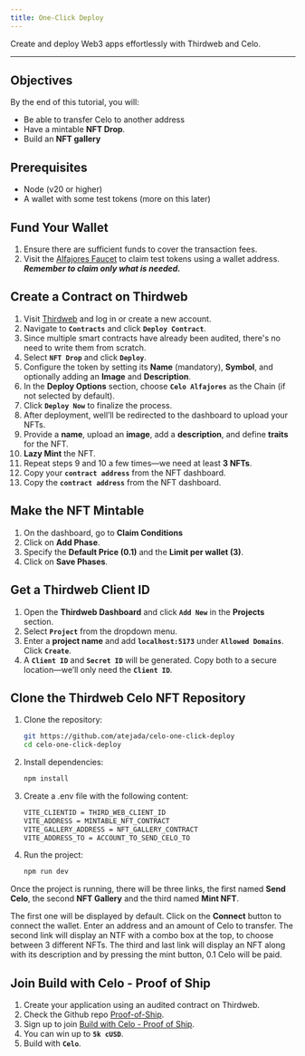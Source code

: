 ```yaml
---
title: One-Click Deploy
---
```


Create and deploy Web3 apps effortlessly with Thirdweb and Celo. 

---

## Objectives

By the end of this tutorial, you will:

- Be able to transfer Celo to another address
- Have a mintable **NFT Drop**.
- Build an **NFT gallery**

## Prerequisites

* Node (v20 or higher)
* A wallet with some test tokens (more on this later)

## Fund Your Wallet  

1. Ensure there are sufficient funds to cover the transaction fees.  
2. Visit the [Alfajores Faucet](https://faucet.celo.org/alfajores) to claim test tokens using a wallet address. ***Remember to claim only what is needed.***

## Create a Contract on Thirdweb

1. Visit [Thirdweb](https://thirdweb.com/login) and log in or create a new account.  
2. Navigate to **`Contracts`** and click **`Deploy Contract`**.  
3. Since multiple smart contracts have already been audited, there's no need to write them from scratch.  
4. Select **`NFT Drop`** and click **`Deploy`**.  
5. Configure the token by setting its **Name** (mandatory), **Symbol**, and optionally adding an **Image** and **Description**.  
6. In the **Deploy Options** section, choose **`Celo Alfajores`** as the Chain (if not selected by default).  
7. Click **`Deploy Now`** to finalize the process.  
8. After deployment, well’ll be redirected to the dashboard to upload your NFTs.  
9. Provide a **name**, upload an **image**, add a **description**, and define **traits** for the NFT.  
10. **Lazy Mint** the NFT.
11. Repeat steps 9 and 10 a few times—we need at least **3 NFTs**.  
12. Copy your **`contract address`** from the NFT dashboard.
13. Copy the **`contract address`** from the NFT dashboard.  

## Make the NFT Mintable

1. On the dashboard, go to **Claim Conditions**
2. Click on **Add Phase**.
2. Specify the **Default Price (0.1)** and the **Limit per wallet (3)**.
3. Click on **Save Phases**.

## Get a Thirdweb Client ID  

1. Open the **Thirdweb Dashboard** and click **`Add New`** in the **Projects** section.  
2. Select **`Project`** from the dropdown menu.  
3. Enter a **project name** and add **`localhost:5173`** under **`Allowed Domains`**. Click **`Create`**.  
4. A **`Client ID`** and **`Secret ID`** will be generated. Copy both to a secure location—we’ll only need the **`Client ID`**.  

## Clone the Thirdweb Celo NFT Repository  

1. Clone the repository: 
 
   ```sh
   git https://github.com/atejada/celo-one-click-deploy
   cd celo-one-click-deploy
   ```
  
2. Install dependencies:


   ```sh
   npm install
   ```
	
3. Create a .env file with the following content:


   ```sh
   VITE_CLIENTID = THIRD_WEB_CLIENT_ID
   VITE_ADDRESS = MINTABLE_NFT_CONTRACT
   VITE_GALLERY_ADDRESS = NFT_GALLERY_CONTRACT
   VITE_ADDRESS_TO = ACCOUNT_TO_SEND_CELO_TO
   ```	
	
4. Run the project:


   ```sh
   npm run dev
   ```
	
Once the project is running, there will be three links, the first named **Send Celo**, the second **NFT Gallery** and the third 
named **Mint NFT**.

The first one will be displayed by default. Click on the **Connect** button to connect the wallet. Enter an 
address and an amount of Celo to transfer. The second link will display an NTF with a combo box at the top, to choose between 3 different
NFTs. The third and last link will display an NFT along with its description and by pressing the mint button, 0.1 Celo will be paid.

## Join Build with Celo - Proof of Ship

1. Create your application using an audited contract on Thirdweb.
2. Check the Github repo [Proof-of-Ship](https://github.com/celo-org/Proof-of-Ship?tab=readme-ov-file).
3. Sign up to join [Build with Celo - Proof of Ship](https://celo.lemonade.social/e/4JkhOXcD).
4. You can win up to **`5k cUSD`**.
5. Build with **`Celo`**.
